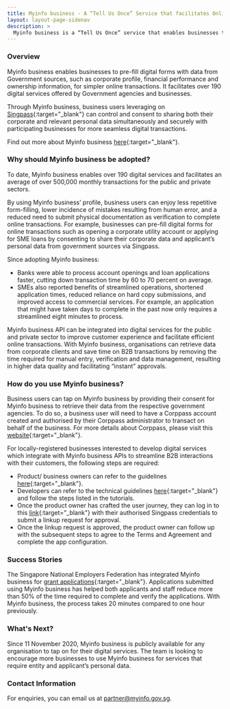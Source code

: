 ```yaml
---
title: Myinfo business - A “Tell Us Once” Service that facilitates Online Transactions for Businesses
layout: layout-page-sidenav
description: >
  Myinfo business is a “Tell Us Once” service that enables businesses to pre-fill and provide their corporate data and applicants’ personal data for simpler online transactions. 
---
```


### Overview

Myinfo business enables businesses to pre-fill digital forms with data from Government sources, such as corporate profile, financial performance and ownership information, for simpler online transactions. It facilitates over 190 digital services offered by Government agencies and businesses.  

Through Myinfo business, business users leveraging on [Singpass](https://www.google.com/url?sa=t&rct=j&q=&esrc=s&source=web&cd=&cad=rja&uact=8&ved=2ahUKEwjduemY6rfyAhWDUn0KHUvoCPoQFnoECA4QAw&url=https%3A%2F%2Fwww.singpass.gov.sg%2F&usg=AOvVaw1nQmkVeH5_kfXYyA9Cs0Hz){:target="_blank"} can control and consent to sharing both their corporate and relevant personal data simultaneously and securely with participating businesses for more seamless digital transactions.

Find out more about Myinfo business [here](https://api.singpass.gov.sg/library/myinfobiz/business){:target="_blank"}.

### Why should Myinfo business be adopted? 

To date, Myinfo business enables over 190 digital services and facilitates an average of over 500,000 monthly transactions for the public and private sectors. 

By using Myinfo business’ profile, business users can enjoy less repetitive form-filling, lower incidence of mistakes resulting from human error, and a reduced need to submit physical documentation as verification to complete online transactions. For example, businesses can pre-fill digital forms for online transactions such as opening a corporate utility account or applying for SME loans by consenting to share their corporate data and applicant’s personal data from government sources via Singpass. 

Since adopting Myinfo business:
- Banks were able to process account openings and loan applications faster, cutting down transaction time by 60 to 70 percent on average.
- SMEs also reported benefits of streamlined operations, shortened application times, reduced reliance on hard copy submissions, and improved access to commercial services. For example, an application that might have taken days to complete in the past now only requires a streamlined eight minutes to process.

Myinfo business API can be integrated into digital services for the public and private sector to improve customer experience and facilitate efficient online transactions. With Myinfo business, organisations can retrieve data from corporate clients and save time on B2B transactions by removing the time required for manual entry, verification and data management, resulting in higher data quality and facilitating “instant” approvals.

### How do you use Myinfo business? 

Business users can tap on Myinfo business by providing their consent for Myinfo business to retrieve their data from the respective government agencies. To do so, a business user will need to have a Corppass account created and authorised by their Corppass administrator to transact on behalf of the business. For more details about Corppass, please visit this [website](https://www.corppass.gov.sg/){:target="_blank"}.

For locally-registered businesses interested to develop digital services which integrate with Myinfo business APIs to streamline B2B interactions with their customers, the following steps are required: 
- Product/ business owners can refer to the guidelines [here](https://api.singpass.gov.sg/library/myinfobiz/business/implementation-reference-journey){:target="_blank"}.
- Developers can refer to the technical guidelines [here](https://api.singpass.gov.sg/library/myinfobiz/developers/overview){:target="_blank"} and follow the steps listed in the tutorials. 
- Once the product owner has crafted the user journey, they can log in to this [link](https://api.singpass.gov.sg/){:target="_blank"} with their authorised Singpass credentials to submit a linkup request for approval.
- Once the linkup request is approved, the product owner can follow up with the subsequent steps to agree to the Terms and Agreement and complete the app configuration.  

### Success Stories

The Singapore National Employers Federation has integrated Myinfo business for [grant applications](https://grants.snef.org.sg/){:target="_blank"}. Applications submitted using Myinfo business has helped both applicants and staff reduce more than 50% of the time required to complete and verify the applications. With Myinfo business, the process takes 20 minutes compared to one hour previously. 

### What's Next?

Since 11 November 2020, Myinfo business is publicly available for any organisation to tap on for their digital services. The team is looking to encourage more businesses to use Myinfo business for services that require entity and applicant’s personal data.  

### Contact Information

For enquiries, you can email us at <partner@myinfo.gov.sg>.
